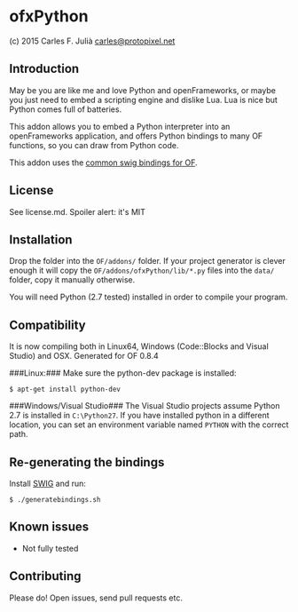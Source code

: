 ofxPython
=========

(c) 2015 Carles F. Julià <carles@protopixel.net>

Introduction
------------
May be you are like me and love Python and openFrameworks, or maybe you just need to embed a scripting engine and dislike Lua. Lua is nice but Python comes full of batteries.

This addon allows you to embed a Python interpreter into an openFrameworks application, and offers Python bindings to many OF functions, so you can draw from Python code.

This addon uses the [common swig bindings for OF](https://github.com/danomatika/swig-openframeworks).

License
-------
See license.md. Spoiler alert: it's MIT

Installation
------------
Drop the folder into the `OF/addons/` folder. If your project generator is clever enough it will copy the `OF/addons/ofxPython/lib/*.py` files into the `data/` folder, copy it manually otherwise.

You will need Python (2.7 tested) installed in order to compile your program.

Compatibility
------------
It is now compiling both in Linux64, Windows (Code::Blocks and Visual Studio) and OSX. Generated for OF 0.8.4

###Linux:###
Make sure the python-dev package is installed:

```
$ apt-get install python-dev
```

###Windows/Visual Studio###
The Visual Studio projects assume Python 2.7 is installed in `C:\Python27`. If you have installed python in a different location, you can set an environment variable named `PYTHON` with the correct path.

Re-generating the bindings
--------------------------
Install [SWIG](http://www.swig.org/) and run:

```
$ ./generatebindings.sh
```

Known issues
------------
- Not fully tested

Contributing
------------
Please do! Open issues, send pull requests etc.
